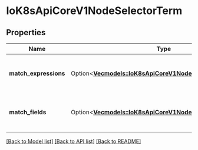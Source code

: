 # IoK8sApiCoreV1NodeSelectorTerm

## Properties

Name | Type | Description | Notes
------------ | ------------- | ------------- | -------------
**match_expressions** | Option<[**Vec<models::IoK8sApiCoreV1NodeSelectorRequirement>**](io.k8s.api.core.v1.NodeSelectorRequirement.md)> | A list of node selector requirements by node's labels. | [optional]
**match_fields** | Option<[**Vec<models::IoK8sApiCoreV1NodeSelectorRequirement>**](io.k8s.api.core.v1.NodeSelectorRequirement.md)> | A list of node selector requirements by node's fields. | [optional]

[[Back to Model list]](../README.md#documentation-for-models) [[Back to API list]](../README.md#documentation-for-api-endpoints) [[Back to README]](../README.md)



